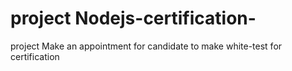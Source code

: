 # project Nodejs-certification-
project Make an appointment for candidate to make white-test for certification
